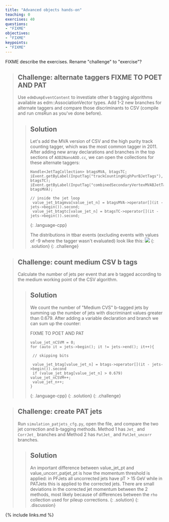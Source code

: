 ```yaml
---
title: "Advanced objects hands-on"
teaching: 0
exercises: 40
questions:
- "FIXME"
objectives:
- "FIXME"
keypoints:
- "FIXME"
---
```


FIXME describe the exercises. Rename "challenge" to "exercise"?

>## Challenge: alternate taggers FIXME TO POET AND PAT
>
>Use `edmDumpEventContent` to investiate other b tagging algorithms available as edm::AssociationVector types.
>Add 1-2 new branches for alternate taggers and compare those discriminants to CSV (compile and run cmsRun as you've done before).
>
>>## Solution
>>Let's add the MVA version of CSV and the high purity track counting tagger, which was the most common tagger in 2011.
>>After adding new array declarations and branches in the top sections of `AOD2NanoAOD.cc`, we can open the collections
>>for these alternate taggers:
>>~~~
>>Handle<JetTagCollection> btagsMVA, btagsTC;
>>iEvent.getByLabel(InputTag("trackCountingHighPurBJetTags"), btagsTC);
>>iEvent.getByLabel(InputTag("combinedSecondaryVertexMVABJetTags"), btagsMVA);
>>
>>// inside the jet loop
>>  value_jet_btagmva[value_jet_n] = btagsMVA->operator[](it - jets->begin()).second;
>>  value_jet_btagtc[value_jet_n] = btagsTC->operator[](it - jets->begin()).second;
>>~~~
>>{: .language-cpp}
>>
>>The distributions in ttbar events (excluding events with values of -9 where the tagger wasn't evaluated) look like this:
>>![](../assets/img/TTbar_btaggers.png)
>{: .solution}
{: .challenge}

>## Challenge: count medium CSV b tags
>
>Calculate the number of jets per event that are b tagged according to the medium working point of the CSV algorithm.
>
>>## Solution
>>We count the number of "Medium CVS" b-tagged jets by summing up the number of jets with discriminant values greater than 0.679.
>>After adding a variable declaration and branch we can sum up the counter:
>>
>>FIXME TO POET AND PAT
>>~~~
>>value_jet_nCSVM = 0;
>>for (auto it = jets->begin(); it != jets->end(); it++){
>>
>>  // skipping bits
>>
>>  value_jet_btag[value_jet_n] = btags->operator[](it - jets->begin()).second
>>  if (value_jet_btag[value_jet_n] > 0.679) value_jet_nCSVM++;
>>  value_jet_n++;
>>}
>>~~~
>>{: .language-cpp}
>{: .solution}
{: .challenge}

>## Challenge: create PAT jets
>
>Run `simulation_patjets_cfg.py`, open the file, and compare the two jet correction and b-tagging methods. Method 1 has `Jet_` and `CorrJet_` branches
>and Method 2 has `PatJet_` and `PatJet_uncorr` branches.
>
>>## Solution
>>An important difference between value_jet_pt and value_uncorr_patjet_pt is how the momentum threshold is applied: in PFJets all uncorrected jets have pT > 15 GeV
>>while in PATJets this is applied to the corrected jets. There are small deviations in the corrected jet momentum between the 2 methods, most likely because
>>of differences between the `rho` collection used for pileup corrections.
>{: .solution}
{: .discussion}

{% include links.md %}

